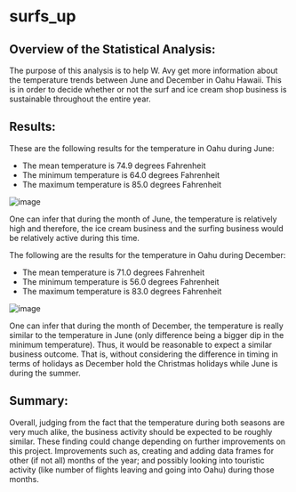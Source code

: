 # surfs_up

## Overview of the Statistical Analysis:
The purpose of this analysis is to help W. Avy get more information about the temperature trends between June and December in Oahu Hawaii. This is in order to decide whether or not the surf and ice cream shop business is sustainable throughout the entire year. 

## Results:

These are the following results for the temperature in Oahu during June: 
-	The mean temperature is 74.9 degrees Fahrenheit 
-	The minimum temperature is 64.0 degrees Fahrenheit 
-	The maximum temperature is 85.0 degrees Fahrenheit

![image](https://user-images.githubusercontent.com/104941338/178886984-44ef49e3-983d-45e3-9bed-4ef3e3f6d3f1.png)

One can infer that during the month of June, the temperature is relatively high and therefore, the ice cream business and the surfing business would be relatively active during this time.

The following are the results for the temperature in Oahu during December:
-	The mean temperature is 71.0 degrees Fahrenheit 
-	The minimum temperature is 56.0 degrees Fahrenheit 
-	The maximum temperature is 83.0 degrees Fahrenheit

![image](https://user-images.githubusercontent.com/104941338/178886907-5be81ee9-499b-433c-b378-0dd15d7de967.png)

One can infer that during the month of December, the temperature is really similar to the temperature in June (only difference being a bigger dip in the minimum temperature). Thus, it would be reasonable to expect a similar business outcome. That is, without considering the difference in timing in terms of holidays as December hold the Christmas holidays while June is during the summer. 

##  Summary:

Overall, judging from the fact that the temperature during both seasons are very much alike, the business activity should be expected to be roughly similar. These finding could change depending on further improvements on this project. Improvements such as, creating and adding data frames for other (if not all) months of the year; and possibly looking into touristic activity (like number of flights leaving and going into Oahu) during those months.  
